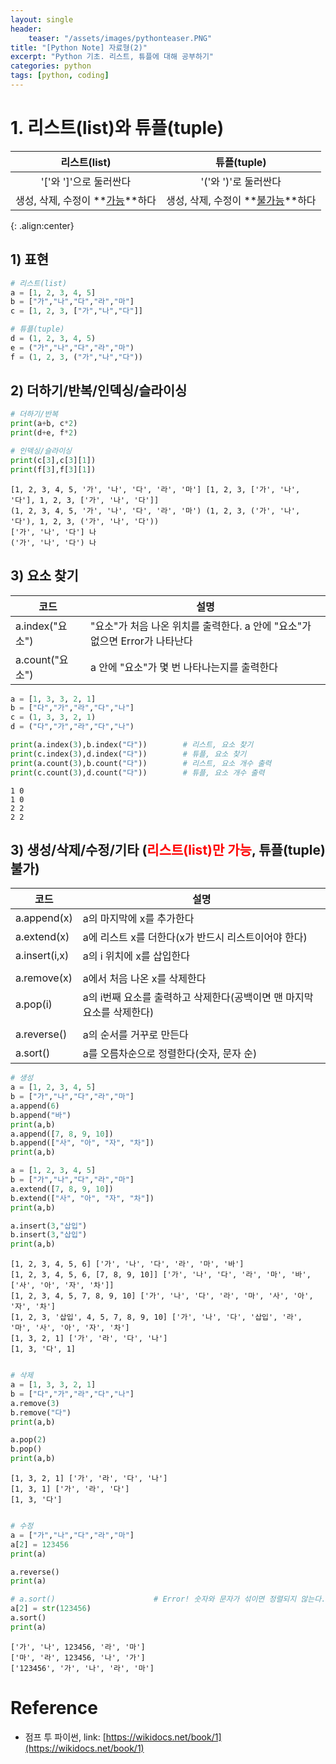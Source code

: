 ```yaml
---
layout: single
header:
    teaser: "/assets/images/pythonteaser.PNG"
title: "[Python Note] 자료형(2)"
excerpt: "Python 기초. 리스트, 튜플에 대해 공부하기"
categories: python
tags: [python, coding]
---
```


# 1. 리스트(list)와 튜플(tuple)

|리스트(list)|튜플(tuple)|
|:----:|:----:|
|'['와 ']'으로 둘러싼다|'('와 ')'로 둘러싼다|
|생성, 삭제, 수정이 **<u>가능</u>**하다|생성, 삭제, 수정이 **<u>불가능</u>**하다|
{: .align:center}

## 1) 표현


```python
# 리스트(list)
a = [1, 2, 3, 4, 5]
b = ["가","나","다","라","마"]
c = [1, 2, 3, ["가","나","다"]]

# 튜플(tuple)
d = (1, 2, 3, 4, 5)
e = ("가","나","다","라","마")
f = (1, 2, 3, ("가","나","다"))
```

## 2) 더하기/반복/인덱싱/슬라이싱


```python
# 더하기/반복
print(a+b, c*2)
print(d+e, f*2)

# 인덱싱/슬라이싱
print(c[3],c[3][1])
print(f[3],f[3][1])
```

    [1, 2, 3, 4, 5, '가', '나', '다', '라', '마'] [1, 2, 3, ['가', '나', '다'], 1, 2, 3, ['가', '나', '다']]
    (1, 2, 3, 4, 5, '가', '나', '다', '라', '마') (1, 2, 3, ('가', '나', '다'), 1, 2, 3, ('가', '나', '다'))
    ['가', '나', '다'] 나
    ('가', '나', '다') 나
    

## 3) 요소 찾기

|코드|설명|
|---|---|
|a.index("요소")|"요소"가 처음 나온 위치를 출력한다. a 안에 "요소"가 없으면 Error가 나타난다|
|a.count("요소")|a 안에 "요소"가 몇 번 나타나는지를 출력한다|


```python
a = [1, 3, 3, 2, 1]
b = ["다","가","라","다","나"]
c = (1, 3, 3, 2, 1)
d = ("다","가","라","다","나")

print(a.index(3),b.index("다"))        # 리스트, 요소 찾기
print(c.index(3),d.index("다"))        # 튜플, 요소 찾기
print(a.count(3),b.count("다"))        # 리스트, 요소 개수 출력
print(c.count(3),d.count("다"))        # 튜플, 요소 개수 출력


```

    1 0
    1 0
    2 2
    2 2
    

## 3) 생성/삭제/수정/기타 (<span style="color:red">리스트(list)만 가능</span>, 튜플(tuple) 불가)

|코드|설명|
|----|----|
|a.append(x)|a의 마지막에 x를 추가한다|
|a.extend(x)|a에 리스트 x를 더한다(x가 반드시 리스트이어야 한다)|
|a.insert(i,x)|a의 i 위치에 x를 삽입한다|
|||
|a.remove(x)|a에서 처음 나온 x를 삭제한다|
|a.pop(i)|a의 i번째 요소를 출력하고 삭제한다(공백이면 맨 마지막 요소를 삭제한다)|
|||
|a.reverse()|a의 순서를 거꾸로 만든다|
|a.sort()|a를 오름차순으로 정렬한다(숫자, 문자 순)|


```python
# 생성
a = [1, 2, 3, 4, 5]
b = ["가","나","다","라","마"]
a.append(6)
b.append("바")
print(a,b)
a.append([7, 8, 9, 10])
b.append(["사", "아", "자", "차"])
print(a,b)

a = [1, 2, 3, 4, 5]
b = ["가","나","다","라","마"]
a.extend([7, 8, 9, 10])
b.extend(["사", "아", "자", "차"])
print(a,b)

a.insert(3,"삽입")
b.insert(3,"삽입")
print(a,b)
```

    [1, 2, 3, 4, 5, 6] ['가', '나', '다', '라', '마', '바']
    [1, 2, 3, 4, 5, 6, [7, 8, 9, 10]] ['가', '나', '다', '라', '마', '바', ['사', '아', '자', '차']]
    [1, 2, 3, 4, 5, 7, 8, 9, 10] ['가', '나', '다', '라', '마', '사', '아', '자', '차']
    [1, 2, 3, '삽입', 4, 5, 7, 8, 9, 10] ['가', '나', '다', '삽입', '라', '마', '사', '아', '자', '차']
    [1, 3, 2, 1] ['가', '라', '다', '나']
    [1, 3, '다', 1]
    


```python

# 삭제
a = [1, 3, 3, 2, 1]
b = ["다","가","라","다","나"]
a.remove(3)
b.remove("다")
print(a,b)

a.pop(2)
b.pop()
print(a,b)

```

    [1, 3, 2, 1] ['가', '라', '다', '나']
    [1, 3, 1] ['가', '라', '다']
    [1, 3, '다']
    


```python

# 수정
a = ["가","나","다","라","마"]
a[2] = 123456
print(a)

a.reverse()
print(a)

# a.sort()                      # Error! 숫자와 문자가 섞이면 정렬되지 않는다.
a[2] = str(123456)
a.sort()
print(a)

```

    ['가', '나', 123456, '라', '마']
    ['마', '라', 123456, '나', '가']
    ['123456', '가', '나', '라', '마']
    

<div class="notice" markdown="1">

# Reference

* 점프 투 파이썬, link: [https://wikidocs.net/book/1](https://wikidocs.net/book/1)
</div>
